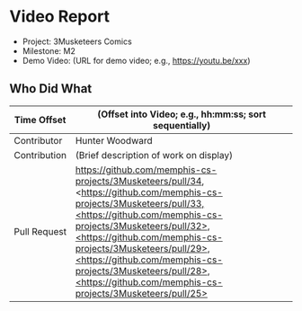 # Video Report

- Project: 3Musketeers Comics
- Milestone: M2
- Demo Video: (URL for demo video; e.g., <https://youtu.be/xxx>)

## Who Did What

| Time Offset  | (Offset into Video; e.g., hh:mm:ss; sort sequentially) |
| ------------ | ----- |
| Contributor  | Hunter Woodward|
| Contribution | (Brief description of work on display) |
| Pull Request | <https://github.com/memphis-cs-projects/3Musketeers/pull/34>,<https://github.com/memphis-cs-projects/3Musketeers/pull/33,<https://github.com/memphis-cs-projects/3Musketeers/pull/32>,<https://github.com/memphis-cs-projects/3Musketeers/pull/29>,<https://github.com/memphis-cs-projects/3Musketeers/pull/28>,<https://github.com/memphis-cs-projects/3Musketeers/pull/25>|
